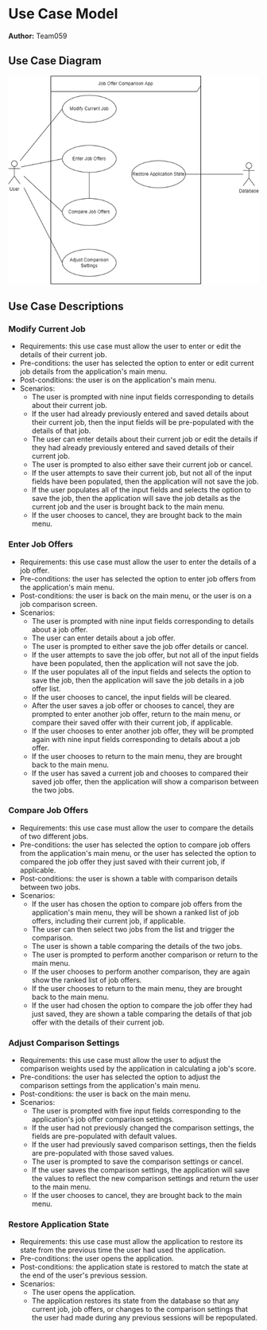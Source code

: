 # Use Case Model

**Author:** Team059

## Use Case Diagram
![](../images/use_case_diagram.png)

## Use Case Descriptions

### Modify Current Job
- Requirements: this use case must allow the user to enter or edit the details of their current job.
- Pre-conditions: the user has selected the option to enter or edit current job details from the application's main menu.
- Post-conditions: the user is on the application's main menu.
- Scenarios:
    - The user is prompted with nine input fields corresponding to details about their current job.
    - If the user had already previously entered and saved details about their current job, then the input fields will be pre-populated with the
    details of that job.  
    - The user can enter details about their current job or edit the details if they had already previously entered and saved details of their current job.  
    - The user is prompted to also either save their current job or cancel.  
    - If the user attempts to save their current job, but not all of the input fields have been populated, then the application will not save the job.  
    - If the user populates all of the input fields and selects the option to save the job, then the application will save the job details as the current job and 
    the user is brought back to the main menu.  
    - If the user chooses to cancel, they are brought back to the main menu.

### Enter Job Offers
- Requirements: this use case must allow the user to enter the details of a job offer.
- Pre-conditions: the user has selected the option to enter job offers from the application's main menu.
- Post-conditions: the user is back on the main menu, or the user is on a job comparison screen.
- Scenarios:
    - The user is prompted with nine input fields corresponding to details about a job offer.  
    - The user can enter details about a job offer.  
    - The user is prompted to either save the job offer details or cancel.  
    - If the user attempts to save the job offer, but not all of the input fields have been populated, then the application will not save the job.  
    - If the user populates all of the input fields and selects the option to save the job, then the application will save the job details in a job offer list.  
    - If the user chooses to cancel, the input fields will be cleared.  
    - After the user saves a job offer or chooses to cancel, they are prompted to enter another job offer, return to the main menu, or compare their saved offer
        with their current job, if applicable.  
    - If the user chooses to enter another job offer, they will be prompted again with nine input fields corresponding to details about a job offer.  
    - If the user chooses to return to the main menu, they are brought back to the main menu.  
    - If the user has saved a current job and chooses to compared their saved job offer, then the application will show a comparison between the two jobs.

### Compare Job Offers
- Requirements: this use case must allow the user to compare the details of two different jobs.
- Pre-conditions: the user has selected the option to compare job offers from the application's main menu, or the user has selected the option
    to compared the job offer they just saved with their current job, if applicable.
- Post-conditions: the user is shown a table with comparison details between two jobs.
- Scenarios: 
    - If the user has chosen the option to compare job offers from the application's main menu, they will be shown a ranked list of job offers, including
        their current job, if applicable.  
    - The user can then select two jobs from the list and trigger the comparison.  
    - The user is shown a table comparing the details of the two jobs.  
    - The user is prompted to perform another comparison or return to the main menu.  
    - If the user chooses to perform another comparison, they are again show the ranked list of job offers.  
    - If the user chooses to return to the main menu, they are brought back to the main menu.
    - If the user had chosen the option to compare the job offer they had just saved, they are shown a table comparing the details of that
        job offer with the details of their current job.

### Adjust Comparison Settings
- Requirements: this use case must allow the user to adjust the comparison weights used by the application in calculating a job's score.
- Pre-conditions: the user has selected the option to adjust the comparison settings from the application's main menu.
- Post-conditions: the user is back on the main menu.
- Scenarios:
    - The user is prompted with five input fields corresponding to the application's job offer comparison settings.  
    - If the user had not previously changed the comparison settings, the fields are pre-populated with default values.  
    - If the user had previously saved comparison settings, then the fields are pre-populated with those saved values.  
    - The user is prompted to save the comparison settings or cancel.  
    - If the user saves the comparison settings, the application will save the values to reflect the new comparison settings and return the user
        to the main menu.
    - If the user chooses to cancel, they are brought back to the main menu.

### Restore Application State
- Requirements: this use case must allow the application to restore its state from the previous time the user had used the application.
- Pre-conditions: the user opens the application.
- Post-conditions: the application state is restored to match the state at the end of the user's previous session.
- Scenarios:
    - The user opens the application.  
    - The application restores its state from the database so that any current job, job offers, or changes to the comparison settings that the user
        had made during any previous sessions will be repopulated.